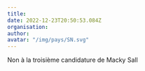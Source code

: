 ```yaml
---
title: 
date: 2022-12-23T20:50:53.084Z
organisation: 
author: 
avatar: "/img/pays/SN.svg"
---
```


Non à la troisième candidature de Macky Sall